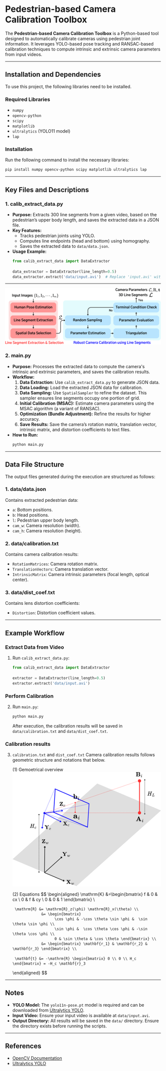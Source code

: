 # Pedestrian-based Camera Calibration Toolbox

The **Pedestrian-based Camera Calibration Toolbox** is a Python-based tool designed to automatically calibrate cameras using pedestrian joint information. It leverages YOLO-based pose tracking and RANSAC-based calibration techniques to compute intrinsic and extrinsic camera parameters from input videos.

---

## Installation and Dependencies

To use this project, the following libraries need to be installed.

### **Required Libraries**
- `numpy`
- `opencv-python`
- `scipy`
- `matplotlib`
- `ultralytics` (YOLO11 model)
- `lap`

### **Installation**
Run the following command to install the necessary libraries:
```bash
pip install numpy opencv-python scipy matplotlib ultralytics lap
```

---

## Key Files and Descriptions

### **1. calib_extract_data.py**
- **Purpose:** Extracts 300 line segments from a given video, based on the pedestrian’s upper body length, and saves the extracted data in a JSON file.
- **Key Features:**
  - Tracks pedestrian joints using YOLO.
  - Computes line endpoints (head and bottom) using homography.
  - Saves the extracted data to `data/data.json`.
- **Usage Example:**
  ```python
  from calib_extract_data import DataExtractor

  data_extractor = DataExtractor(line_length=0.5)
  data_extractor.extract('data/input.avi')  # Replace 'input.avi' with your video
  ```

---
![Pipeline of Camera calibratiion using pedestrian](./assets/fig_overall_procedure.png)


### **2. main.py**
- **Purpose:** Processes the extracted data to compute the camera's intrinsic and extrinsic parameters, and saves the calibration results.
- **Workflow:**
  1. **Data Extraction:** Use `calib_extract_data.py` to generate JSON data.
  2. **Data Loading:** Load the extracted JSON data for calibration.
  3. **Data Sampling:** Use `SpatialSampler` to refine the dataset. This sampler ensures line segments occupy one portion of grid.
  4. **Initial Calibration (MSAC):** Estimate camera parameters using the MSAC algorithm (a variant of RANSAC).
  5. **Optimization (Bundle Adjustment):** Refine the results for higher accuracy.
  6. **Save Results:** Save the camera’s rotation matrix, translation vector, intrinsic matrix, and distortion coefficients to text files.
- **How to Run:**
  ```bash
  python main.py
  ```

---

## Data File Structure

The output files generated during the execution are structured as follows:

### **1. data/data.json**
Contains extracted pedestrian data:
- `a`: Bottom positions.
- `b`: Head positions.
- `l`: Pedestrian upper body length.
- `cam_w`: Camera resolution (width).
- `cam_h`: Camera resolution (height).

### **2. data/calibration.txt**
Contains camera calibration results:
- `RotationMatrices`: Camera rotation matrix.
- `TranslationVectors`: Camera translation vector.
- `IntrinsicMatrix`: Camera intrinsic parameters (focal length, optical center).

### **3. data/dist_coef.txt**
Contains lens distortion coefficients:
- `Distortion`: Distortion coefficient values.

---

## Example Workflow

### **Extract Data from Video**
1. Run `calib_extract_data.py`:
   ```python
   from calib_extract_data import DataExtractor

   extractor = DataExtractor(line_length=0.5)
   extractor.extract('data/input.avi')
   ```

### **Perform Calibration**
2. Run `main.py`:
   ```bash
   python main.py
   ```
   After execution, the calibration results will be saved in `data/calibration.txt` and `data/dist_coef.txt`.


### **Calibration results** 
3. `calibration.txt` and `dist_coef.txt`
    Camera calibration results follows geometric structure and notations that below.

    (1) Gemoetrical overview
![Geometric overview](./assets/fig_geometrical_overview.png)
    
    (2) Equations 
      $$
      \begin{aligned}
        \mathrm{K} &=\begin{bmatrix}
                          f & 0 &  cx \\
                          0 &  f & cy \\
                          0 & 0 & 1 
                    \end{bmatrix} \\

        \mathrm{R} &= \mathrm{R}_z(\phi) \mathrm{R}_x(\theta) \\
                    &= \begin{bmatrix}
                          \cos \phi & -\cos \theta \sin \phi &  \sin \theta \sin \phi \\
                          \sin \phi &  \cos \theta \cos \phi & -\sin \theta \cos \phi \\
                          0 & \sin \theta & \cos \theta \end{bmatrix} \\
                    &= \begin{bmatrix} \mathbf{r_1} & \mathbf{r_2} & \mathbf{r_3} \end{bmatrix} \\

        \mathbf{t} &= -\mathrm{R} \begin{bmatrix} 0 \\ 0 \\ H_c \end{bmatrix} = -H_c \mathbf{r}_3 
      \end{aligned}
      $$
---

## Notes
- **YOLO Model:** The `yolo11n-pose.pt` model is required and can be downloaded from [Ultralytics YOLO](https://github.com/ultralytics/ultralytics).
- **Input Video:** Ensure your input video is available at `data/input.avi`.
- **Output Directory:** All results will be saved in the `data/` directory. Ensure the directory exists before running the scripts.

---

## References
- [OpenCV Documentation](https://docs.opencv.org/)
- [Ultralytics YOLO](https://github.com/ultralytics/ultralytics)
